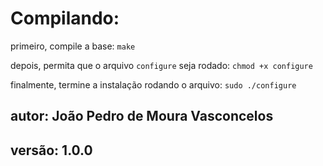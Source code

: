 
# Compilando:

primeiro, compile a base:
` make `

depois, permita que o arquivo ` configure ` seja rodado:
` chmod +x configure `

finalmente, termine a instalação rodando o arquivo:
` sudo ./configure `


## autor: João Pedro de Moura Vasconcelos
## versão: 1.0.0
